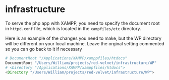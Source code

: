 # infrastructure

To serve the php app with XAMPP, you need to specify the document root in `httpd.conf` file, which is located in the `xampfiles/etc` directory.

Here is an example of the changes you need to make, but the WP directory will be different on your local machine. Leave the orginal setting commented so you can go back to it if necessary

```php
# DocumentRoot "/Applications/XAMPP/xamppfiles/htdocs"
DocumentRoot "/Users/William/projects/red-velvet/infrastructure/WP"
# <Directory "/Applications/XAMPP/xamppfiles/htdocs">
<Directory "/Users/William/projects/red-velvet/infrastructure/WP">
```
